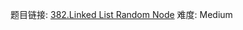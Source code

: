 题目链接: [382.Linked List Random Node][1]
难度: Medium

[1]: https://leetcode.com/problems/linked-list-random-node
